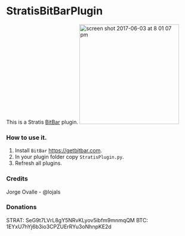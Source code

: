 # StratisBitBarPlugin
This is a Stratis [BitBar](https://getbitbar.com) plugin.
<img width="267" alt="screen shot 2017-06-03 at 8 01 07 pm" src="https://cloud.githubusercontent.com/assets/6756995/26758031/90dacdda-4897-11e7-94f2-3efdda119746.png">


### How to use it.
1.  Install `BitBar` https://getbitbar.com.
2. In your plugin folder copy `StratisPlugin.py`.
3. Refresh all plugins.

### Credits
Jorge Ovalle - @lojals

### Donations
STRAT: SeG9t7LVrL8gY5NRvKLyov5ibfm9mnmqQM
BTC: 1EYxU7hYj6b3io3CPZUErRYu3oNhnpKE2d
